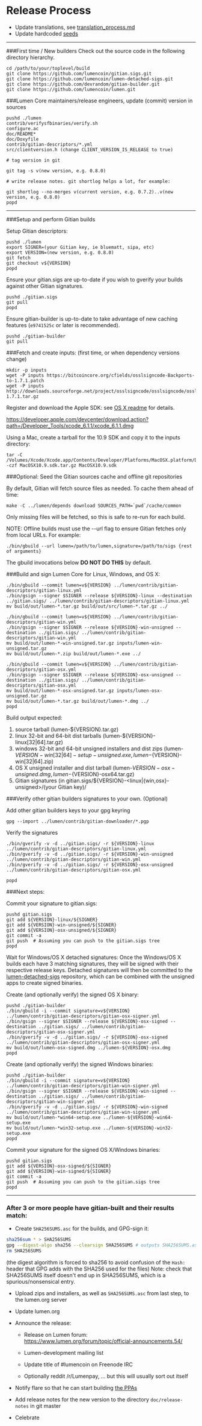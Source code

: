 Release Process
====================

* Update translations, see [translation_process.md](https://github.com/lumencoin/lumen/blob/master/doc/translation_process.md#syncing-with-transifex)
* Update hardcoded [seeds](/contrib/seeds)

* * *

###First time / New builders
Check out the source code in the following directory hierarchy.

	cd /path/to/your/toplevel/build
	git clone https://github.com/lumencoin/gitian.sigs.git
	git clone https://github.com/lumencoin/lumen-detached-sigs.git
	git clone https://github.com/devrandom/gitian-builder.git
	git clone https://github.com/lumencoin/lumen.git

###Lumen Core maintainers/release engineers, update (commit) version in sources

	pushd ./lumen
	contrib/verifysfbinaries/verify.sh
	configure.ac
	doc/README*
	doc/Doxyfile
	contrib/gitian-descriptors/*.yml
	src/clientversion.h (change CLIENT_VERSION_IS_RELEASE to true)

	# tag version in git

	git tag -s v(new version, e.g. 0.8.0)

	# write release notes. git shortlog helps a lot, for example:

	git shortlog --no-merges v(current version, e.g. 0.7.2)..v(new version, e.g. 0.8.0)
	popd

* * *

###Setup and perform Gitian builds

 Setup Gitian descriptors:

	pushd ./lumen
	export SIGNER=(your Gitian key, ie bluematt, sipa, etc)
	export VERSION=(new version, e.g. 0.8.0)
	git fetch
	git checkout v${VERSION}
	popd

  Ensure your gitian.sigs are up-to-date if you wish to gverify your builds against other Gitian signatures.

	pushd ./gitian.sigs
	git pull
	popd

  Ensure gitian-builder is up-to-date to take advantage of new caching features (`e9741525c` or later is recommended).

	pushd ./gitian-builder
	git pull

###Fetch and create inputs: (first time, or when dependency versions change)

	mkdir -p inputs
	wget -P inputs https://bitcoincore.org/cfields/osslsigncode-Backports-to-1.7.1.patch
	wget -P inputs http://downloads.sourceforge.net/project/osslsigncode/osslsigncode/osslsigncode-1.7.1.tar.gz

 Register and download the Apple SDK: see [OS X readme](README_osx.txt) for details.

 https://developer.apple.com/devcenter/download.action?path=/Developer_Tools/xcode_6.1.1/xcode_6.1.1.dmg

 Using a Mac, create a tarball for the 10.9 SDK and copy it to the inputs directory:

	tar -C /Volumes/Xcode/Xcode.app/Contents/Developer/Platforms/MacOSX.platform/Developer/SDKs/ -czf MacOSX10.9.sdk.tar.gz MacOSX10.9.sdk

###Optional: Seed the Gitian sources cache and offline git repositories

By default, Gitian will fetch source files as needed. To cache them ahead of time:

	make -C ../lumen/depends download SOURCES_PATH=`pwd`/cache/common

Only missing files will be fetched, so this is safe to re-run for each build.

NOTE: Offline builds must use the --url flag to ensure Gitian fetches only from local URLs. For example:
```
./bin/gbuild --url lumen=/path/to/lumen,signature=/path/to/sigs {rest of arguments}
```
The gbuild invocations below <b>DO NOT DO THIS</b> by default.

###Build and sign Lumen Core for Linux, Windows, and OS X:

	./bin/gbuild --commit lumen=v${VERSION} ../lumen/contrib/gitian-descriptors/gitian-linux.yml
	./bin/gsign --signer $SIGNER --release ${VERSION}-linux --destination ../gitian.sigs/ ../lumen/contrib/gitian-descriptors/gitian-linux.yml
	mv build/out/lumen-*.tar.gz build/out/src/lumen-*.tar.gz ../

	./bin/gbuild --commit lumen=v${VERSION} ../lumen/contrib/gitian-descriptors/gitian-win.yml
	./bin/gsign --signer $SIGNER --release ${VERSION}-win-unsigned --destination ../gitian.sigs/ ../lumen/contrib/gitian-descriptors/gitian-win.yml
	mv build/out/lumen-*-win-unsigned.tar.gz inputs/lumen-win-unsigned.tar.gz
	mv build/out/lumen-*.zip build/out/lumen-*.exe ../

	./bin/gbuild --commit lumen=v${VERSION} ../lumen/contrib/gitian-descriptors/gitian-osx.yml
	./bin/gsign --signer $SIGNER --release ${VERSION}-osx-unsigned --destination ../gitian.sigs/ ../lumen/contrib/gitian-descriptors/gitian-osx.yml
	mv build/out/lumen-*-osx-unsigned.tar.gz inputs/lumen-osx-unsigned.tar.gz
	mv build/out/lumen-*.tar.gz build/out/lumen-*.dmg ../
	popd

  Build output expected:

  1. source tarball (lumen-${VERSION}.tar.gz)
  2. linux 32-bit and 64-bit dist tarballs (lumen-${VERSION}-linux[32|64].tar.gz)
  3. windows 32-bit and 64-bit unsigned installers and dist zips (lumen-${VERSION}-win[32|64]-setup-unsigned.exe, lumen-${VERSION}-win[32|64].zip)
  4. OS X unsigned installer and dist tarball (lumen-${VERSION}-osx-unsigned.dmg, lumen-${VERSION}-osx64.tar.gz)
  5. Gitian signatures (in gitian.sigs/${VERSION}-<linux|{win,osx}-unsigned>/(your Gitian key)/

###Verify other gitian builders signatures to your own. (Optional)

  Add other gitian builders keys to your gpg keyring

	gpg --import ../lumen/contrib/gitian-downloader/*.pgp

  Verify the signatures

	./bin/gverify -v -d ../gitian.sigs/ -r ${VERSION}-linux ../lumen/contrib/gitian-descriptors/gitian-linux.yml
	./bin/gverify -v -d ../gitian.sigs/ -r ${VERSION}-win-unsigned ../lumen/contrib/gitian-descriptors/gitian-win.yml
	./bin/gverify -v -d ../gitian.sigs/ -r ${VERSION}-osx-unsigned ../lumen/contrib/gitian-descriptors/gitian-osx.yml

	popd

###Next steps:

Commit your signature to gitian.sigs:

	pushd gitian.sigs
	git add ${VERSION}-linux/${SIGNER}
	git add ${VERSION}-win-unsigned/${SIGNER}
	git add ${VERSION}-osx-unsigned/${SIGNER}
	git commit -a
	git push  # Assuming you can push to the gitian.sigs tree
	popd

  Wait for Windows/OS X detached signatures:
	Once the Windows/OS X builds each have 3 matching signatures, they will be signed with their respective release keys.
	Detached signatures will then be committed to the [lumen-detached-sigs](https://github.com/lumencoin/lumen-detached-sigs) repository, which can be combined with the unsigned apps to create signed binaries.

  Create (and optionally verify) the signed OS X binary:

	pushd ./gitian-builder
	./bin/gbuild -i --commit signature=v${VERSION} ../lumen/contrib/gitian-descriptors/gitian-osx-signer.yml
	./bin/gsign --signer $SIGNER --release ${VERSION}-osx-signed --destination ../gitian.sigs/ ../lumen/contrib/gitian-descriptors/gitian-osx-signer.yml
	./bin/gverify -v -d ../gitian.sigs/ -r ${VERSION}-osx-signed ../lumen/contrib/gitian-descriptors/gitian-osx-signer.yml
	mv build/out/lumen-osx-signed.dmg ../lumen-${VERSION}-osx.dmg
	popd

  Create (and optionally verify) the signed Windows binaries:

	pushd ./gitian-builder
	./bin/gbuild -i --commit signature=v${VERSION} ../lumen/contrib/gitian-descriptors/gitian-win-signer.yml
	./bin/gsign --signer $SIGNER --release ${VERSION}-win-signed --destination ../gitian.sigs/ ../lumen/contrib/gitian-descriptors/gitian-win-signer.yml
	./bin/gverify -v -d ../gitian.sigs/ -r ${VERSION}-win-signed ../lumen/contrib/gitian-descriptors/gitian-win-signer.yml
	mv build/out/lumen-*win64-setup.exe ../lumen-${VERSION}-win64-setup.exe
	mv build/out/lumen-*win32-setup.exe ../lumen-${VERSION}-win32-setup.exe
	popd

Commit your signature for the signed OS X/Windows binaries:

	pushd gitian.sigs
	git add ${VERSION}-osx-signed/${SIGNER}
	git add ${VERSION}-win-signed/${SIGNER}
	git commit -a
	git push  # Assuming you can push to the gitian.sigs tree
	popd

-------------------------------------------------------------------------

### After 3 or more people have gitian-built and their results match:

- Create `SHA256SUMS.asc` for the builds, and GPG-sign it:
```bash
sha256sum * > SHA256SUMS
gpg --digest-algo sha256 --clearsign SHA256SUMS # outputs SHA256SUMS.asc
rm SHA256SUMS
```
(the digest algorithm is forced to sha256 to avoid confusion of the `Hash:` header that GPG adds with the SHA256 used for the files)
Note: check that SHA256SUMS itself doesn't end up in SHA256SUMS, which is a spurious/nonsensical entry.

- Upload zips and installers, as well as `SHA256SUMS.asc` from last step, to the lumen.org server

- Update lumen.org

- Announce the release:

  - Release on Lumen forum: https://www.lumen.org/forum/topic/official-announcements.54/

  - Lumen-development mailing list

  - Update title of #lumencoin on Freenode IRC

  - Optionally reddit /r/Lumenpay, ... but this will usually sort out itself

- Notify flare so that he can start building [the PPAs](https://launchpad.net/~lumen.org/+archive/ubuntu/lumen)

- Add release notes for the new version to the directory `doc/release-notes` in git master

- Celebrate
